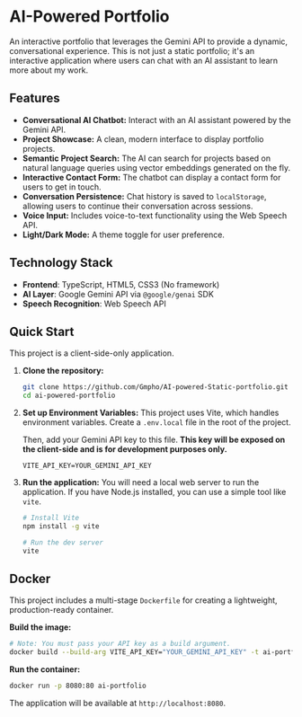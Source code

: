 # AI-Powered Portfolio

An interactive portfolio that leverages the Gemini API to provide a dynamic, conversational experience. This is not just a static portfolio; it's an interactive application where users can chat with an AI assistant to learn more about my work.

## Features

-   **Conversational AI Chatbot:** Interact with an AI assistant powered by the Gemini API.
-   **Project Showcase:** A clean, modern interface to display portfolio projects.
-   **Semantic Project Search:** The AI can search for projects based on natural language queries using vector embeddings generated on the fly.
-   **Interactive Contact Form:** The chatbot can display a contact form for users to get in touch.
-   **Conversation Persistence:** Chat history is saved to `localStorage`, allowing users to continue their conversation across sessions.
-   **Voice Input:** Includes voice-to-text functionality using the Web Speech API.
-   **Light/Dark Mode:** A theme toggle for user preference.

## Technology Stack

-   **Frontend**: TypeScript, HTML5, CSS3 (No framework)
-   **AI Layer**: Google Gemini API via `@google/genai` SDK
-   **Speech Recognition**: Web Speech API

## Quick Start

This project is a client-side-only application.

1.  **Clone the repository:**
    ```bash
    git clone https://github.com/Gmpho/AI-powered-Static-portfolio.git
    cd ai-powered-portfolio
    ```

2.  **Set up Environment Variables:**
    This project uses Vite, which handles environment variables. Create a `.env.local` file in the root of the project.
    
    Then, add your Gemini API key to this file. **This key will be exposed on the client-side and is for development purposes only.**
    
    ```
    VITE_API_KEY=YOUR_GEMINI_API_KEY
    ```

3.  **Run the application:**
    You will need a local web server to run the application. If you have Node.js installed, you can use a simple tool like `vite`.
    ```bash
    # Install Vite
    npm install -g vite
    
    # Run the dev server
    vite
    ```

## Docker

This project includes a multi-stage `Dockerfile` for creating a lightweight, production-ready container.

**Build the image:**
```bash
# Note: You must pass your API key as a build argument.
docker build --build-arg VITE_API_KEY="YOUR_GEMINI_API_KEY" -t ai-portfolio .
```

**Run the container:**
```bash
docker run -p 8080:80 ai-portfolio
```
The application will be available at `http://localhost:8080`.
